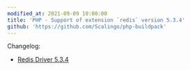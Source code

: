 ```yaml
---
modified_at: 2021-09-09 10:00:00
title: 'PHP - Support of extension `redis` version 5.3.4'
github: 'https://github.com/Scalingo/php-buildpack'
---
```


Changelog:

* [Redis Driver 5.3.4](https://github.com/phpredis/phpredis/releases/tag/5.3.4)
